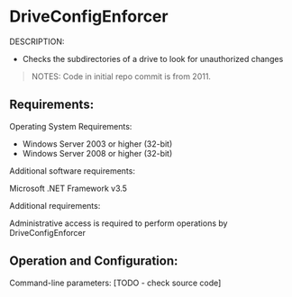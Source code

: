 
# DriveConfigEnforcer

DESCRIPTION: 
- Checks the subdirectories of a drive to look for unauthorized changes

> NOTES: Code in initial repo commit is from 2011. 

## Requirements:

Operating System Requirements:
- Windows Server 2003 or higher (32-bit)
- Windows Server 2008 or higher (32-bit)

Additional software requirements:

Microsoft .NET Framework v3.5

Additional requirements:

Administrative access is required to perform operations by DriveConfigEnforcer


## Operation and Configuration:

Command-line parameters:
[TODO - check source code]
